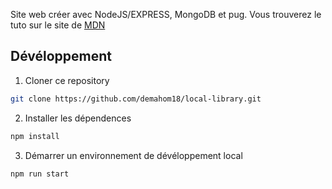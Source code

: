 Site web créer avec NodeJS/EXPRESS, MongoDB et pug. Vous trouverez le tuto sur le site de [MDN](https://developer.mozilla.org/fr/docs/Learn/Server-side/Express_Nodejs)

## Dévéloppement

1. Cloner ce repository

```bash
git clone https://github.com/demahom18/local-library.git
```

2. Installer les dépendences

```bash
npm install
```

3. Démarrer un environnement de dévéloppement local

```bash
npm run start
```
